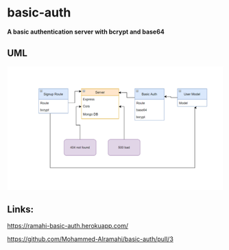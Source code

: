 # basic-auth

**A basic authentication server with bcrypt and base64**

## UML

![UML](uml-lab-06.PNG)

## Links:

https://ramahi-basic-auth.herokuapp.com/

https://github.com/Mohammed-Alramahi/basic-auth/pull/3

